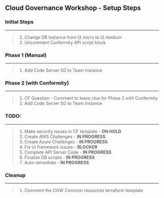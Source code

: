 ## Cloud Governance Workshop - Setup Steps

### Initial Steps
---

> 1. Change DB Instance from t2.micro to t2.medium
> 2. Uncomment Conformity API script block

### Phase 1 (Manual)
---

> 1. Add Code Server SG to Team Instance

### Phase 2 (with Conformity)
---

> 1. CF Question - Comment to leave clue for Phase 2 with Conformity
> 2. Add Code Server SG to Team Instance

### TODO:
---

> 1. Make security issues in CF template - **ON HOLD**
> 2. Create AWS Challenges - **IN PROGRESS**
> 3. Create Azure Challenges - **IN PROGRESS**
> 4. Fix UI framework issues - **BLOCKER**
> 5. Complete API Server Code - **IN PROGRESS**
> 6. Finalize DB scripts - **IN PROGRESS**
> 7. Auto-remediate - **IN PROGRESS**

### Cleanup
---

> 1. Comment the CGW Common resources terraform template
